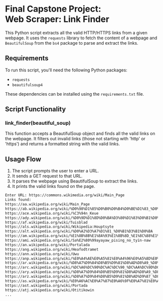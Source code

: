 # Final Capstone Project: <br> Web Scraper: Link Finder

This Python script extracts all the valid HTTP/HTTPS links from a given webpage. It uses the `requests` library to fetch the content of a webpage and `BeautifulSoup` from the `bs4` package to parse and extract the links.

## Requirements

To run this script, you'll need the following Python packages:

- `requests`
- `beautifulsoup4`

These dependencies can be installed using the `requirements.txt` file.


## Script Functionality

### link_finder(beautiful_soup)
This function accepts a BeautifulSoup object and finds all the valid links on the webpage. It filters out invalid links (those not starting with 'http' or 'https') and returns a formatted string with the valid links.

## Usage Flow

1. The script prompts the user to enter a URL.
2. It sends a GET request to that URL.
3. It parses the webpage using BeautifulSoup to extract the links.
4. It prints the valid links found on the page.

```bash
Enter URL: https://commons.wikimedia.org/wiki/Main_Page
Links found:
https://aa.wikipedia.org/wiki/Main_Page
https://ab.wikipedia.org/wiki/%D0%98%D1%85%D0%B0%D0%B4%D0%BE%D1%83_%D0%B0%D0%B4%D0%B0%D2%9F%D1%8C%D0%B0
https://ace.wikipedia.org/wiki/%C3%94n_Keue
https://ady.wikipedia.org/wiki/%D0%9D%D1%8D%D0%BA%D3%80%D1%83%D0%B1%D0%B3%D1%8A%D0%BE_%D1%88%D1%8A%D1%85%D1%8C%D0%B0%D3%80
https://af.wikipedia.org/wiki/Tuisblad
https://als.wikipedia.org/wiki/Wikipedia:Houptsyte
https://alt.wikipedia.org/wiki/%D0%A2%D3%A7%D1%81_%D0%B1%D3%B1%D0%BA
https://am.wikipedia.org/wiki/%E1%8B%8B%E1%8A%93%E1%8B%8D_%E1%8C%88%E1%8C%BD
https://ami.wikipedia.org/wiki/Sa%E2%80%99ayayaw_pising_no_tyin-naw
https://an.wikipedia.org/wiki/Portalada
https://ang.wikipedia.org/wiki/Heafodtramet
https://ann.wikipedia.org/wiki/Uwu
https://anp.wikipedia.org/wiki/%E0%A4%AE%E0%A5%81%E0%A4%96%E0%A5%8D%E0%A4%AF_%E0%A4%AA%E0%A5%83%E0%A4%B7%E0%A5%8D%E0%A4%A0
https://ar.wikipedia.org/wiki/%D8%A7%D9%84%D8%B5%D9%81%D8%AD%D8%A9_%D8%A7%D9%84%D8%B1%D8%A6%D9%8A%D8%B3%D8%A9
https://arc.wikipedia.org/wiki/%DC%A6%DC%90%DC%AC%DC%90_%DC%AA%DC%9D%DC%AB%DC%9D%DC%AC%DC%90
https://ary.wikipedia.org/wiki/%D8%A7%D9%84%D8%B5%D9%81%D8%AD%D8%A9_%D8%A7%D9%84%D9%84%D9%88%D9%84%D8%A7
https://arz.wikipedia.org/wiki/%D8%A7%D9%84%D8%B5%D9%81%D8%AD%D9%87_%D8%A7%D9%84%D8%B1%D8%A6%D9%8A%D8%B3%D9%8A%D9%87
https://as.wikipedia.org/wiki/%E0%A6%AC%E0%A7%87%E0%A6%9F%E0%A7%81%E0%A6%AA%E0%A6%BE%E0%A6%A4
https://ast.wikipedia.org/wiki/Portada
https://atj.wikipedia.org/wiki/Otitikowin
...

